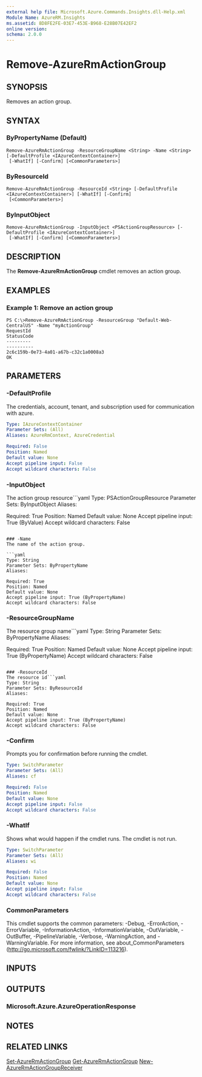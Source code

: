 ```yaml
---
external help file: Microsoft.Azure.Commands.Insights.dll-Help.xml
Module Name: AzureRM.Insights
ms.assetid: 8D8FE2FE-03E7-453E-B968-E28B07E42EF2
online version: 
schema: 2.0.0
---
```


# Remove-AzureRmActionGroup

## SYNOPSIS
Removes an action group.

## SYNTAX

### ByPropertyName (Default)
```
Remove-AzureRmActionGroup -ResourceGroupName <String> -Name <String> [-DefaultProfile <IAzureContextContainer>]
 [-WhatIf] [-Confirm] [<CommonParameters>]
```

### ByResourceId
```
Remove-AzureRmActionGroup -ResourceId <String> [-DefaultProfile <IAzureContextContainer>] [-WhatIf] [-Confirm]
 [<CommonParameters>]
```

### ByInputObject
```
Remove-AzureRmActionGroup -InputObject <PSActionGroupResource> [-DefaultProfile <IAzureContextContainer>]
 [-WhatIf] [-Confirm] [<CommonParameters>]
```

## DESCRIPTION
The **Remove-AzureRmActionGroup** cmdlet removes an action group.

## EXAMPLES

### Example 1: Remove an action group
```
PS C:\>Remove-AzureRmActionGroup -ResourceGroup "Default-Web-CentralUS" -Name "myActionGroup"
RequestId                                                                                                    StatusCode
---------                                                                                                    ----------
2c6c159b-0e73-4a01-a67b-c32c1a0008a3                                                                                 OK
```

## PARAMETERS

### -DefaultProfile
The credentials, account, tenant, and subscription used for communication with azure.

```yaml
Type: IAzureContextContainer
Parameter Sets: (All)
Aliases: AzureRmContext, AzureCredential

Required: False
Position: Named
Default value: None
Accept pipeline input: False
Accept wildcard characters: False
```

### -InputObject
The action group resource```yaml
Type: PSActionGroupResource
Parameter Sets: ByInputObject
Aliases: 

Required: True
Position: Named
Default value: None
Accept pipeline input: True (ByValue)
Accept wildcard characters: False
```

### -Name
The name of the action group.

```yaml
Type: String
Parameter Sets: ByPropertyName
Aliases: 

Required: True
Position: Named
Default value: None
Accept pipeline input: True (ByPropertyName)
Accept wildcard characters: False
```

### -ResourceGroupName
The resource group name```yaml
Type: String
Parameter Sets: ByPropertyName
Aliases: 

Required: True
Position: Named
Default value: None
Accept pipeline input: True (ByPropertyName)
Accept wildcard characters: False
```

### -ResourceId
The resource id```yaml
Type: String
Parameter Sets: ByResourceId
Aliases: 

Required: True
Position: Named
Default value: None
Accept pipeline input: True (ByPropertyName)
Accept wildcard characters: False
```

### -Confirm
Prompts you for confirmation before running the cmdlet.

```yaml
Type: SwitchParameter
Parameter Sets: (All)
Aliases: cf

Required: False
Position: Named
Default value: None
Accept pipeline input: False
Accept wildcard characters: False
```

### -WhatIf
Shows what would happen if the cmdlet runs. The cmdlet is not run.

```yaml
Type: SwitchParameter
Parameter Sets: (All)
Aliases: wi

Required: False
Position: Named
Default value: None
Accept pipeline input: False
Accept wildcard characters: False
```

### CommonParameters
This cmdlet supports the common parameters: -Debug, -ErrorAction, -ErrorVariable, -InformationAction, -InformationVariable, -OutVariable, -OutBuffer, -PipelineVariable, -Verbose, -WarningAction, and -WarningVariable. For more information, see about_CommonParameters (http://go.microsoft.com/fwlink/?LinkID=113216).

## INPUTS

## OUTPUTS

### Microsoft.Azure.AzureOperationResponse

## NOTES

## RELATED LINKS

[Set-AzureRmActionGroup](./Set-AzureRmActionGroup.md)
[Get-AzureRmActionGroup](./Get-AzureRmActionGroup.md)
[New-AzureRmActionGroupReceiver](./AzureRmActionGroupReceiver.md)